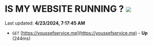 # IS MY WEBSITE RUNNING ? [![](https://img.shields.io/static/v1?label=Sponsor&message=%E2%9D%A4&logo=GitHub&color=%23fe8e86)](https://github.com/sponsors/<username>)

Last updated: **4/23/2024, 7:17:45 AM**

- `GET` [https://youssefservice.me](https://youssefservice.me) - **Up** (244ms)
